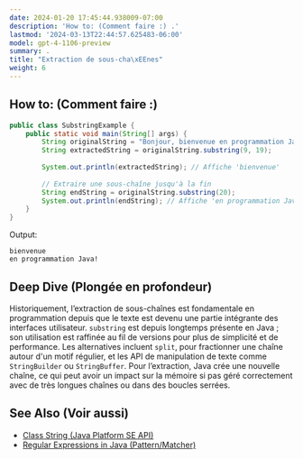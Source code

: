 ```yaml
---
date: 2024-01-20 17:45:44.938009-07:00
description: 'How to: (Comment faire :) .'
lastmod: '2024-03-13T22:44:57.625483-06:00'
model: gpt-4-1106-preview
summary: .
title: "Extraction de sous-cha\xEEnes"
weight: 6
---
```


## How to: (Comment faire :)
```java
public class SubstringExample {
    public static void main(String[] args) {
        String originalString = "Bonjour, bienvenue en programmation Java!";
        String extractedString = originalString.substring(9, 19);
        
        System.out.println(extractedString); // Affiche 'bienvenue'
        
        // Extraire une sous-chaîne jusqu'à la fin
        String endString = originalString.substring(20);
        System.out.println(endString); // Affiche 'en programmation Java!'
    }
}
```
Output:
```
bienvenue
en programmation Java!
```

## Deep Dive (Plongée en profondeur)
Historiquement, l’extraction de sous-chaînes est fondamentale en programmation depuis que le texte est devenu une partie intégrante des interfaces utilisateur. `substring` est depuis longtemps présente en Java ; son utilisation est raffinée au fil de versions pour plus de simplicité et de performance. Les alternatives incluent `split`, pour fractionner une chaîne autour d'un motif régulier, et les API de manipulation de texte comme `StringBuilder` ou `StringBuffer`. Pour l’extraction, Java crée une nouvelle chaîne, ce qui peut avoir un impact sur la mémoire si pas géré correctement avec de très longues chaînes ou dans des boucles serrées.

## See Also (Voir aussi)
- [Class String (Java Platform SE API)](https://docs.oracle.com/javase/7/docs/api/java/lang/String.html#substring(int,int))
- [Regular Expressions in Java (Pattern/Matcher)](https://docs.oracle.com/javase/tutorial/essential/regex/)
